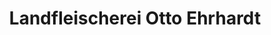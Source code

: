 ---
title: "Landfleischerei Otto Ehrhardt"
url: /goethestadt-bad-lauchstaedt/landfleischerei-otto-ehrhardt/
shop: Metzgerei
---